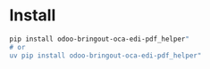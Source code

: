 # Install

```bash
pip install odoo-bringout-oca-edi-pdf_helper"
# or
uv pip install odoo-bringout-oca-edi-pdf_helper"
```
